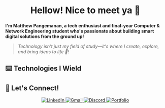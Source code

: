 <h1 align="center">Hellow! Nice to meet ya 👋</h1>

###

**I'm Matthew Pangemanan, a tech enthusiast and final-year Computer & Network Engineering student who's passionate about building smart digital solutions from the ground up!**

> *Technology isn't just my field of study—it's where I create, explore, and bring ideas to life 🚀!*

###

## ⌨️ Technologies I Wield

## 👋 Let's Connect!
<p align="center"> <a href="https://www.linkedin.com/in/your-linkedin" target="_blank"> <img src="https://img.shields.io/badge/LinkedIn-%230077B5.svg?&style=for-the-badge&logo=linkedin&logoColor=white" alt="LinkedIn"/> </a> <a href="mailto:your.email@example.com"> <img src="https://img.shields.io/badge/Gmail-D14836?style=for-the-badge&logo=gmail&logoColor=white" alt="Gmail"/> </a> <a href="https://discord.com/users/your-discord-id" target="_blank"> <img src="https://img.shields.io/badge/Discord-5865F2?style=for-the-badge&logo=discord&logoColor=white" alt="Discord"/> </a> <a href="https://yourportfolio.com" target="_blank"> <img src="https://img.shields.io/badge/Portfolio-000000?style=for-the-badge&logo=github&logoColor=white" alt="Portfolio"/> </a> </p>
